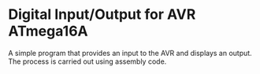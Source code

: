# Digital Input/Output for AVR ATmega16A
A simple program that provides an input to the AVR and displays an output.
The process is carried out using assembly code.
